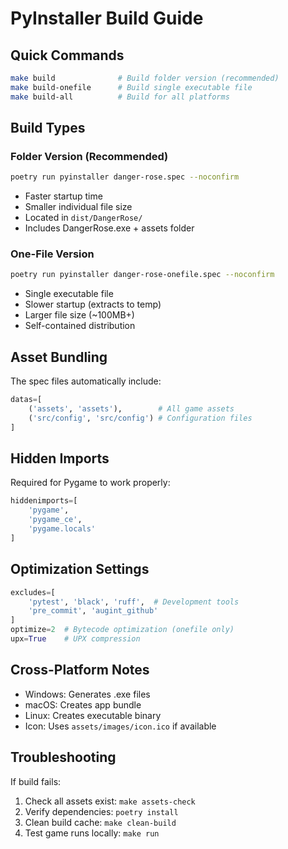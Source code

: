 # PyInstaller Build Guide

## Quick Commands

```bash
make build              # Build folder version (recommended)
make build-onefile      # Build single executable file
make build-all          # Build for all platforms
```

## Build Types

### Folder Version (Recommended)
```bash
poetry run pyinstaller danger-rose.spec --noconfirm
```
- Faster startup time
- Smaller individual file size
- Located in `dist/DangerRose/`
- Includes DangerRose.exe + assets folder

### One-File Version
```bash  
poetry run pyinstaller danger-rose-onefile.spec --noconfirm
```
- Single executable file
- Slower startup (extracts to temp)
- Larger file size (~100MB+)
- Self-contained distribution

## Asset Bundling

The spec files automatically include:
```python
datas=[
    ('assets', 'assets'),        # All game assets
    ('src/config', 'src/config') # Configuration files
]
```

## Hidden Imports

Required for Pygame to work properly:
```python
hiddenimports=[
    'pygame',
    'pygame_ce', 
    'pygame.locals'
]
```

## Optimization Settings

```python
excludes=[
    'pytest', 'black', 'ruff',  # Development tools
    'pre_commit', 'augint_github'
]
optimize=2  # Bytecode optimization (onefile only)
upx=True    # UPX compression
```

## Cross-Platform Notes

- Windows: Generates .exe files
- macOS: Creates app bundle
- Linux: Creates executable binary
- Icon: Uses `assets/images/icon.ico` if available

## Troubleshooting

If build fails:
1. Check all assets exist: `make assets-check`
2. Verify dependencies: `poetry install`
3. Clean build cache: `make clean-build`
4. Test game runs locally: `make run`